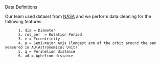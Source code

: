 Data Definitions

Our team used dataset from [NASA](https://ssd.jpl.nasa.gov/sbdb_query.cgi?obj_group=all;obj_kind=ast;obj_numbered=all;OBJ_field=0;ORB_field=0;table_format=HTML;max_rows=10;format_option=comp;query=1;c_fields=AcBhBgBjBkBlBiBnBsCkCqCnCoCpAiApAqArAsAtAuAvAwAxAy;c_sort=BhA;.cgifields=format_option;.cgifields=ast_orbit_class;.cgifields=obj_kind;.cgifields=table_format;.cgifields=obj_group;.cgifields=obj_numbered;.cgifields=com_orbit_class&page=3) and we perform data cleaning for the following features:

          1. dia = Diameter                     
          2. rot_per  = Rotation Period         
          3. e = Eccentricity
          4. a = Semi-major Axis (longest arm of the orbit around the sun measured in AU(Astronomical Unit)
          5. q = Perihelion distance
          6. ad = Aphelion distance
